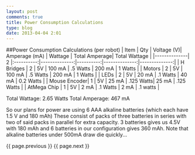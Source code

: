 ```yaml
---
layout: post
comments: true
title: Power Consumption Calculations 
type: blog
date: 2013-04-04 2:01
---
```



##Power Consumption Calculations (per robot)
| Item         | Qty | Voltage (V)| Amperage (mA) | Wattage   | Total Amperage| Total Wattage |
|--------------| 2   |:----------:|--------------:|----------:|--------------:|--------------:| 
| H Bridges    | 2   | 5V         | 100 mA        | .5 Watts  |  200 mA       | 1 Watts       | 
| Motors       | 2   | 5V         | 100 mA        | .5 Watts  |  200 mA       | 1 Watts       |
| LEDs         | 2   | 5V         | 20 mA         | .1 Watts  |  40 mA        | 0.2 Watts     |
| Mouse Encoder| 1   | 5V         | 25 mA         | .125 Watts|  25 mA        | .125 Watts    |
| AtMega Chip  | 1   | 5V         | 2 mA          | .1 Watts  |  2 mA         | .1 watts      |

Total Wattage: 2.65 Watts
Total Amperage: 467 mA

So our plans for power are using 6 AAA alkaline batteries (which each have 1.5 V and 180 mAh)
These consist of packs of three batteries in series with two of said packs in parallel for extra capacity.
3 batteries gives us 4.5V with 180 mAh and 6 batteries in our configuration gives 360 mAh.
Note that alkaline batteries under 500mA draw die quickly...

{{ page.previous }} {{ page.next }}



